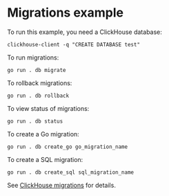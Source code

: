 # Migrations example

To run this example, you need a ClickHouse database:

```shell
clickhouse-client -q "CREATE DATABASE test"
```

To run migrations:

```shell
go run . db migrate
```

To rollback migrations:

```shell
go run . db rollback
```

To view status of migrations:

```shell
go run . db status
```

To create a Go migration:

```shell
go run . db create_go go_migration_name
```

To create a SQL migration:

```shell
go run . db create_sql sql_migration_name
```

See [ClickHouse migrations](https://clickhouse.uptrace.dev/guide/clickhouse-migrations.html) for
details.
